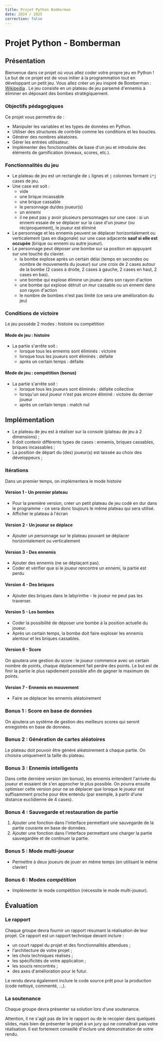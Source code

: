 ```yaml
---
title: Projet Python Bomberman
date: 2024 / 2025
correction: false
---
```


# Projet Python - Bomberman

## Présentation

Bienvenue dans ce projet où vous allez coder votre propre jeu en Python ! Le but de ce projet est de vous initier à la programmation tout en développant un petit jeu. Vous allez créer un jeu inspiré de Bomberman : [Wikipedia](https://en.wikipedia.org/wiki/Bomberman) . Le jeu consiste en un plateau de jeu parsemé d'ennemis à éliminer en déposant des bombes stratégiquement.

### Objectifs pédagogiques

Ce projet vous permettra de :

- Manipuler les variables et les types de données en Python.
- Utiliser des structures de contrôle comme les conditions et les boucles.
- Générer des nombres aléatoires.
- Gérer les entrées utilisateur.
- Implémenter des fonctionnalités de base d'un jeu et introduire des éléments de gamification (niveaux, scores, etc.).

### Fonctionnalités du jeu

- Le plateau de jeu est un rectangle de `i` lignes et `j` colonnes formant `i*j` cases de jeu.
- Une case est soit :
  - vide
  - une brique incassable
  - une brique cassable
  - le personnage du/des joueur(s)
  - un ennemi
  - il ne peut pas y avoir plusieurs personnages sur une case : si un ennemi essaie de se déplacer sur la case d'un joueur (ou réciproquement), le joueur est éliminé
- Le personnage et les ennemis peuvent se déplacer horizontalement ou verticalement (pas en diagonale) sur une case adjacente **sauf si elle est occupée** (brique ou ennemi ou autre joueur).
- Le personnage peut déposer une bombe sur sa position en appuyant sur une touche du clavier.
  - la bombe explose après un certain délai (temps en secondes ou nombre de mouvements du joueur) sur une croix de 2 cases autour de la bombe (2 cases à droite, 2 cases à gauche, 2 cases en haut, 2 cases en bas).
  - une bombe qui explose élimine un joueur dans son rayon d'action
  - une bombe qui explose détruit un mur cassable ou un ennemi dans son rayon d'action
  - le nombre de bombes n'est pas limité (ce sera une amélioration du jeu)

### Conditions de victoire

Le jeu possède 2 modes : histoire ou compétition

#### Mode de jeu : histoire

- La partie s'arrête soit :
  - lorsque tous les ennemis sont éliminés : victoire
  - lorsque tous les joueurs sont éliminés : défaite
  - après un certain temps : défaite

#### Mode de jeu : compétition (bonus)

- La partie s'arrête soit :
  - lorsque tous les joueurs sont éliminés : défaite collective
  - lorsqu'un seul joueur n'est pas encore éliminé : victoire du dernier joueur
  - après un certain temps : match nul

## Implémentation

- Le plateau de jeu est à réaliser sur la console (plateau de jeu à 2 dimensions) ;
- Il doit contenir différents types de cases : ennemis, briques cassables, briques incassables ;
- La position de départ du (des) joueur(s) est laissée au choix des développeurs ;

### Itérations

Dans un premier temps, on implémentera le mode _histoire_

#### Version 1 - Un premier plateau

- Pour la première version, créer un petit plateau de jeu codé en dur dans le programme - ce sera donc toujours le même plateau qui sera utilisé.
- Afficher le plateau à l'écran

#### Version 2 - Un joueur se déplace

- Ajouter un personnage sur le plateau pouvant se déplacer horizontalement ou verticalement

#### Version 3 - Des ennemis

- Ajouter des ennemis (ne se déplaçant pas).
- Coder et vérifier que si le joueur rencontre un ennemi, la partie est perdu

#### Version 4 - Des briques

- Ajouter des briques dans le labyrinthe - le joueur ne peut pas les traverser.

#### Version 5 - Les bombes

- Coder la possibilité de déposer une bombe à la position actuelle du joueur.
- Après un certain temps, la bombe doit faire exploser les ennemis alentour et les briques cassables.

#### Version 6 - Score

On ajoutera une gestion du score : le joueur commence avec un certain nombre de points, chaque déplacement fait perdre des points. Le but est de finir la partie le plus rapidement possible afin de gagner le maximum de points.

#### Version 7 - Ennemis en mouvement

- Faire se déplacer les ennemis aléatoirement

### Bonus 1 : Score en base de données

On ajoutera un système de gestion des meilleurs scores qui seront enregistrés en base de données.

### Bonus 2 : Génération de cartes aléatoires

Le plateau doit pouvoir être généré aléatoirement à chaque partie. On choisira uniquement la taille du plateau.

### Bonus 3 : Ennemis intelligents

Dans cette dernière version (en bonus), les ennemis entendent l'arrivée du joueur et essaient de s'en approcher le plus possible. On pourra ensuite optimiser cette version pour ne se déplacer que lorsque le joueur est suffisamment proche pour être entendu (par exemple, à partir d'une distance euclidienne de 4 cases).

### Bonus 4 : Sauvegarde et restauration de partie

1. Ajouter une fonction dans l'interface permettant une sauvegarde de la partie courante en base de données.
2. Ajouter une fonction dans l'interface permettant une charger la partie sauvegardée et de continuer la partie.

### Bonus 5 : Mode multi-joueur

- Permettre à deux joueurs de jouer en même temps (en utilisant le même clavier)

### Bonus 6 : Modes _compétition_

- Implémenter le mode compétition (nécessite le mode multi-joueur).

## Évaluation

### Le rapport

Chaque groupe devra fournir un rapport résumant la réalisation de leur projet. Ce rapport est un rapport technique devant inclure :

- un court rappel du projet et des fonctionnalités attendues ;
- l'architecture de votre projet ;
- les choix techniques réalisés ;
- les spécificités de votre application ;
- les soucis rencontrés ;
- des axes d'amélioration pour le futur.

Le rendu devra également inclure le code source prêt pour la production (code nettoyé, commenté, ...).

### La soutenance

Chaque groupe devra présenter sa solution lors d'une soutenance.

Attention, il ne s'agit pas de lire le rapport ou de le recopier dans quelques slides, mais bien de présenter le projet à un jury qui ne connaîtrait pas votre réalisation. Il est fortement conseillé d'inclure une démonstration de votre rendu.


